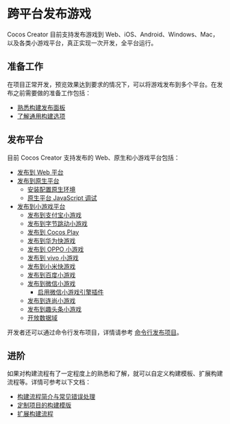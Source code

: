 # 跨平台发布游戏

Cocos Creator 目前支持发布游戏到 Web、iOS、Android、Windows、Mac，以及各类小游戏平台，真正实现一次开发，全平台运行。

## 准备工作

在项目正常开发，预览效果达到要求的情况下，可以将游戏发布到多个平台。在发布之前需要做的准备工作包括：

- [熟悉构建发布面板](build-panel.md)
- [了解通用构建选项](build-options.md)

## 发布平台

目前 Cocos Creator 支持发布的 Web、原生和小游戏平台包括：

- [发布到 Web 平台](publish-web.md)
- [发布到原生平台](native-options.md)
    - [安装配置原生环境](setup-native-development.md)
    - [原生平台 JavaScript 调试](debug-jsb.md)
- [发布到小游戏平台](publish-mini-game.md)
    - [发布到支付宝小游戏](publish-alipay-mini-game.md)
    - [发布到字节跳动小游戏](publish-bytedance-mini-game.md)
    - [发布到 Cocos Play](publish-cocos-play.md)
    - [发布到华为快游戏](publish-huawei-mini-game.md)
    - [发布到 OPPO 小游戏](publish-oppo-mini-game.md)
    - [发布到 vivo 小游戏](publish-vivo-mini-game.md)
    - [发布到小米快游戏](publish-xiaomi-quick-game.md)
    - [发布到百度小游戏](publish-baidu-mini-game.md)
    - [发布到微信小游戏](publish-wechatgame.md)
        - [启用微信小游戏引擎插件](wechatgame-plugin.md)
    - [发布到连尚小游戏](publish-link-sure.md)
    - [发布到趣头条小游戏](publish-qtt.md)
    - [开放数据域](build-open-data-context.md)

开发者还可以通过命令行发布项目，详情请参考 [命令行发布项目](publish-in-command-line.md)。

## 进阶

如果对构建流程有了一定程度上的熟悉和了解，就可以自定义构建模板、扩展构建流程等。详情可参考以下文档：

- [构建流程简介与常见错误处理](build-guide.md)
- [定制项目的构建模版](custom-project-build-template.md)
- [扩展构建流程](custom-build-plugin.md)
